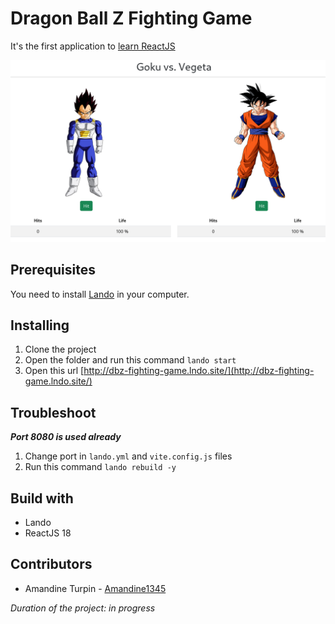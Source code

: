 # Dragon Ball Z Fighting Game

It's the first application to [learn ReactJS](https://www.udemy.com/course/formation-react-js-pour-tous/) 

![Dragon Ball Z Fighting Game](public/readme.png)

## Prerequisites

You need to install [Lando](https://docs.lando.dev/install/linux.html) in your computer.

## Installing

1. Clone the project
2. Open the folder and run this command `lando start`
3. Open this url [http://dbz-fighting-game.lndo.site/](http://dbz-fighting-game.lndo.site/)

## Troubleshoot

 ***Port 8080 is used already***

1. Change port in `lando.yml` and `vite.config.js` files
2. Run this command `lando rebuild -y`

## Build with

* Lando
* ReactJS 18

## Contributors
* Amandine Turpin - [Amandine1345](https://github.com/Amandine1345)

*Duration of the project: in progress*